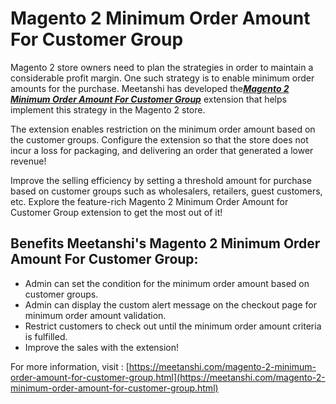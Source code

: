 # Magento 2 Minimum Order Amount For Customer Group

Magento 2 store owners need to plan the strategies in order to maintain a considerable profit margin. One such strategy is to enable minimum order amounts for the purchase. Meetanshi has developed the[***Magento 2 Minimum Order Amount For Customer Group***](https://meetanshi.com/magento-2-minimum-order-amount-for-customer-group.html) extension that helps implement this strategy in the Magento 2 store.

The extension enables restriction on the minimum order amount based on the customer groups. Configure the extension so that the store does not incur a loss for packaging, and delivering an order that generated a lower revenue!

Improve the selling efficiency by setting a threshold amount for purchase based on customer groups such as wholesalers, retailers, guest customers, etc. Explore the feature-rich Magento 2 Minimum Order Amount for Customer Group extension to get the most out of it!

## Benefits Meetanshi's Magento 2 Minimum Order Amount For Customer Group: ##

* Admin can set the condition for the minimum order amount based on customer groups.
* Admin can display the custom alert message on the checkout page for minimum order amount validation.
* Restrict customers to check out until the minimum order amount criteria is fulfilled.
* Improve the sales with the extension!

For more information, visit : [https://meetanshi.com/magento-2-minimum-order-amount-for-customer-group.html](https://meetanshi.com/magento-2-minimum-order-amount-for-customer-group.html)

